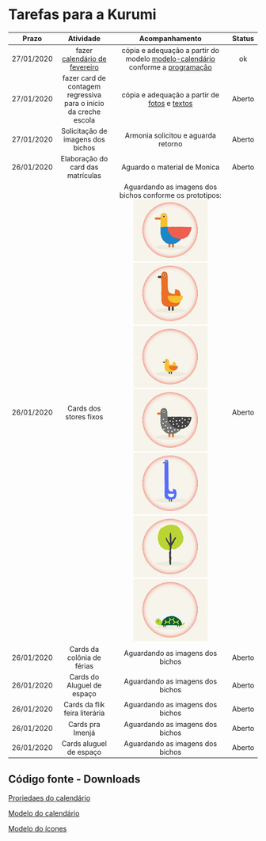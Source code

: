 # Tarefas para a Kurumi

| **Prazo** | **Atividade** | **Acompanhamento** | **Status** |
|:-:|:-:|:-:|:-:|
| 27/01/2020 | fazer [calendário de fevereiro](images/calendario-fev.jpeg?width=50px)  | cópia e adequação a partir do modelo [modelo-calendário](images/modelo-calendario.jpeg) conforme a [programação](CALENDÁRIO-INTERNO-2020.docx)  | ok  |
| 27/01/2020 | fazer card de contagem regressiva para o início da creche escola |  cópia e adequação a partir de [fotos]() e [textos]() | Aberto  |
| 27/01/2020 | Solicitação de imagens dos bichos  | Armonia solicitou e aguarda retorno | Aberto |
| 26/01/2020 | Elaboração do card das matrículas | Aguardo o material de Monica | Aberto |
| 26/01/2020 | Cards dos stores fixos  | Aguardando as imagens dos bichos conforme os prototipos: ![p1](images/1-icones150x125.jpg) ![p2](images/2-icones150x125.jpg) ![p3](images/3-icones150x125.jpg) ![p4](images/4-icones150x125.jpg) ![p5](images/5-icones150x125.jpg) ![p6](images/6-icones150x125.jpg) ![p7](images/7-icones150x125.jpg) | Aberto |
| 26/01/2020 | Cards da colônia de férias  | Aguardando as imagens dos bichos | Aberto |
| 26/01/2020 | Cards do Aluguel de espaço  | Aguardando as imagens dos bichos | Aberto |
| 26/01/2020 | Cards da flik feira literária  | Aguardando as imagens dos bichos | Aberto |
| 26/01/2020 | Cards pra Imenjá  | Aguardando as imagens dos bichos | Aberto |
| 26/01/2020 | Cards aluguel de espaço  | Aguardando as imagens dos bichos | Aberto |

## Código fonte - Downloads

[Proriedaes do calendário](propriedades.md#propriedades-do-calendário)

[Modelo do calendário](images/modelo-calendario.xcf)

[Modelo do ícones](images/modelo-icones.xcf)
